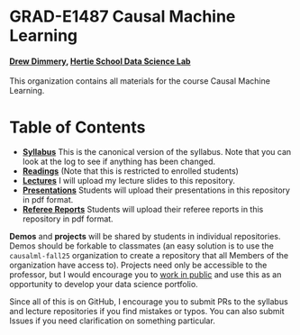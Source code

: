 # GRAD-E1487 Causal Machine Learning
#### [Drew Dimmery](https://ddimmery.com), [Hertie School Data Science Lab](https://www.hertie-school.org/en/datasciencelab)

This organization contains all materials for the course Causal Machine Learning.

# Table of Contents

* [**Syllabus**](https://github.com/causalml-fall25/syllabus) This is the canonical version of the syllabus. Note that you can look at the log to see if anything has been changed.
* [**Readings**](https://github.com/causalml-fall25/readings) (Note that this is restricted to enrolled students)
* [**Lectures**](https://github.com/causalml-fall25/lecture-slides) I will upload my lecture slides to this repository.
* [**Presentations**](https://github.com/causalml-fall25/presentations) Students will upload their presentations in this repository in pdf format.
* [**Referee Reports**](https://github.com/causalml-fall25/referee-reports) Students will upload their referee reports in this repository in pdf format.

**Demos** and **projects** will be shared by students in individual repositories. Demos should be forkable to classmates (an easy solution is to use the `causalml-fall25` organization to create a repository that all Members of the organization have access to). Projects need only be accessible to the professor, but I would encourage you to [work in public](https://press.stripe.com/working-in-public) and use this as an opportunity to develop your data science portfolio.

Since all of this is on GitHub, I encourage you to submit PRs to the syllabus and lecture repositories if you find mistakes or typos. You can also submit Issues if you need clarification on something particular.
